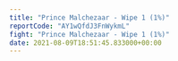```yaml
---
title: "Prince Malchezaar - Wipe 1 (1%)"
reportCode: "AY1wQfdJ3FnWykmL"
fight: "Prince Malchezaar - Wipe 1 (1%)"
date: 2021-08-09T18:51:45.833000+00:00
---
```

